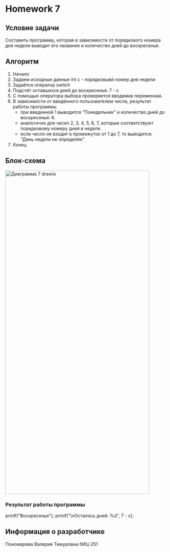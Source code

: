 # Homework 7
## Условие задачи
Составить программу, которая в зависимости от порядкового номера дня недели выводит его название и количество дней до воскресенья.
## Алгоритм
1. Начало
2. Задаем исходные данные
   int c - порядковывй номер дня недели
3. Задаётся оператор switch
4. Подсчёт оставшихся дней до воскресенья:
   7 - с
5. С помощью оператора выбора проверяется вводимая переменная.
6. В зависимости от введённого пользователем числа, результат работы программы:
   - при введенной 1 выводится "Понедельник" и количество дней до воскресенья: 6.
   - аналогично для чисел 2, 3. 4, 5, 6, 7, которые соответствуют порядковому номеру дней в неделе.
   - если число не входит в промежуток от 1 до 7, то выводится: "День недели не определён"
7. Конец
## Блок-схема
   <img width="451" height="1011" alt="Диаграмма 7 drawio" src="https://github.com/user-attachments/assets/bc2f372c-79a7-4a6f-b214-b95d0b81de8d" />
   
### Результат работы программы

   printf("Воскресенье");
   printf("\nОсталось дней: %d", 7 - c);
   
## Информация о разработчике
   Пономарева Валерия Тимуровна бИЦ-251
